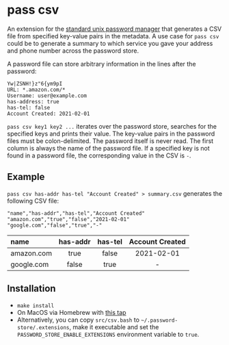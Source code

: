 # pass csv

An extension for the [standard unix password manager](https://www.passwordstore.org) that generates a CSV file from specified key-value pairs in the metadata. A use case for `pass csv` could be to generate a summary to which service you gave your address and phone number across the password store.

A password file can store arbitrary information in the lines after the password:

```
Yw|ZSNH!}z"6{ym9pI
URL: *.amazon.com/*
Username: user@example.com
has-address: true
has-tel: false
Account Created: 2021-02-01
```

`pass csv key1 key2 ...` iterates over the password store, searches for the specified keys and prints their value. The key-value pairs in the password files must be colon-delimited. The password itself is never read. The first column is always the name of the password file. If a specified key is not found in a password file, the corresponding value in the CSV is `-`.

## Example

`pass csv has-addr has-tel "Account Created" > summary.csv` generates the following CSV file:

```
"name","has-addr","has-tel","Account Created"
"amazon.com","true","false","2021-02-01"
"google.com","false","true","-"
```

| name       | has-addr | has-tel | Account Created |
| :--------- | :------: | :-----: | :-------------: |
| amazon.com | true     | false   |   2021-02-01    |
| google.com | false    | true    |        -        |

## Installation

- `make install`
- On MacOS via Homebrew with [this tap](https://github.com/SimplyDanny/homebrew-pass-extensions/)
- Alternatively, you can copy `src/csv.bash` to `~/.password-store/.extensions`, make it executable and set the `PASSWORD_STORE_ENABLE_EXTENSIONS` environment variable to `true`.
